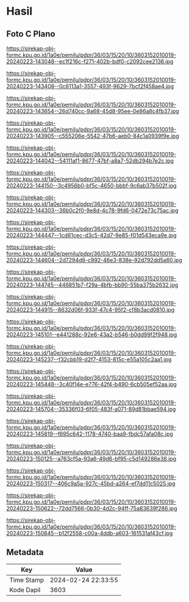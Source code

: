 # Hasil

## Foto C Plano

https://sirekap-obj-formc.kpu.go.id/1a0e/pemilu/pdpr/36/03/15/20/10/3603152010019-20240223-143048--ec1f216c-f271-402b-bdf0-c2092cee2136.jpg

https://sirekap-obj-formc.kpu.go.id/1a0e/pemilu/pdpr/36/03/15/20/10/3603152010019-20240223-143408--0c6113a1-3557-493f-9629-7bcf2f458ae4.jpg

https://sirekap-obj-formc.kpu.go.id/1a0e/pemilu/pdpr/36/03/15/20/10/3603152010019-20240223-143654--26d740cc-9a68-45d8-95ee-0e86a8c4fb37.jpg

https://sirekap-obj-formc.kpu.go.id/1a0e/pemilu/pdpr/36/03/15/20/10/3603152010019-20240223-143905--c555206e-5542-47b6-aeb0-84c1a0939f9e.jpg

https://sirekap-obj-formc.kpu.go.id/1a0e/pemilu/pdpr/36/03/15/20/10/3603152010019-20240223-144042--54111af1-8677-47bf-a8a7-52db294b7e2c.jpg

https://sirekap-obj-formc.kpu.go.id/1a0e/pemilu/pdpr/36/03/15/20/10/3603152010019-20240223-144150--3c4956b0-bf5c-4650-bbbf-9c6ab37b502f.jpg

https://sirekap-obj-formc.kpu.go.id/1a0e/pemilu/pdpr/36/03/15/20/10/3603152010019-20240223-144303--36b0c2f0-9e8d-4c78-9fd6-0472e73c75ac.jpg

https://sirekap-obj-formc.kpu.go.id/1a0e/pemilu/pdpr/36/03/15/20/10/3603152010019-20240223-144447--1cd61cec-d3c5-42d7-9e85-f01d543eca9e.jpg

https://sirekap-obj-formc.kpu.go.id/1a0e/pemilu/pdpr/36/03/15/20/10/3603152010019-20240223-144604--2d7294d8-c992-46e3-838e-92d792dd5a60.jpg

https://sirekap-obj-formc.kpu.go.id/1a0e/pemilu/pdpr/36/03/15/20/10/3603152010019-20240223-144745--446851b7-f29a-4bfb-bb90-55ba375b2632.jpg

https://sirekap-obj-formc.kpu.go.id/1a0e/pemilu/pdpr/36/03/15/20/10/3603152010019-20240223-144915--8632d06f-933f-47c4-95f2-cf8b3acd0810.jpg

https://sirekap-obj-formc.kpu.go.id/1a0e/pemilu/pdpr/36/03/15/20/10/3603152010019-20240223-145101--e441288c-92e6-43a2-b546-b0dd99f2f948.jpg

https://sirekap-obj-formc.kpu.go.id/1a0e/pemilu/pdpr/36/03/15/20/10/3603152010019-20240223-145237--f32cbb19-d2f7-4153-815c-e55a105c2aa1.jpg

https://sirekap-obj-formc.kpu.go.id/1a0e/pemilu/pdpr/36/03/15/20/10/3603152010019-20240223-145448--3c40f14e-e776-42f4-b490-6cb505ef52aa.jpg

https://sirekap-obj-formc.kpu.go.id/1a0e/pemilu/pdpr/36/03/15/20/10/3603152010019-20240223-145704--35336f03-6f05-483f-a071-89d81bbae594.jpg

https://sirekap-obj-formc.kpu.go.id/1a0e/pemilu/pdpr/36/03/15/20/10/3603152010019-20240223-145819--f695c642-1178-4740-baa9-fbdc57afa08c.jpg

https://sirekap-obj-formc.kpu.go.id/1a0e/pemilu/pdpr/36/03/15/20/10/3603152010019-20240223-150125--a763cf5a-93a6-49d6-bf95-c5d149286e38.jpg

https://sirekap-obj-formc.kpu.go.id/1a0e/pemilu/pdpr/36/03/15/20/10/3603152010019-20240223-150317--406c9a5a-927c-45bd-a264-ef7dd11c5025.jpg

https://sirekap-obj-formc.kpu.go.id/1a0e/pemilu/pdpr/36/03/15/20/10/3603152010019-20240223-150622--72dd7566-0b30-4d2c-94ff-75a83639f286.jpg

https://sirekap-obj-formc.kpu.go.id/1a0e/pemilu/pdpr/36/03/15/20/10/3603152010019-20240223-150845--b12f2558-c00a-4ddb-a603-161531af43cf.jpg


## Metadata

| Key        | Value               |
| ---------- | ------------------- |
| Time Stamp | 2024-02-24 22:33:55 |
| Kode Dapil | 3603                |




